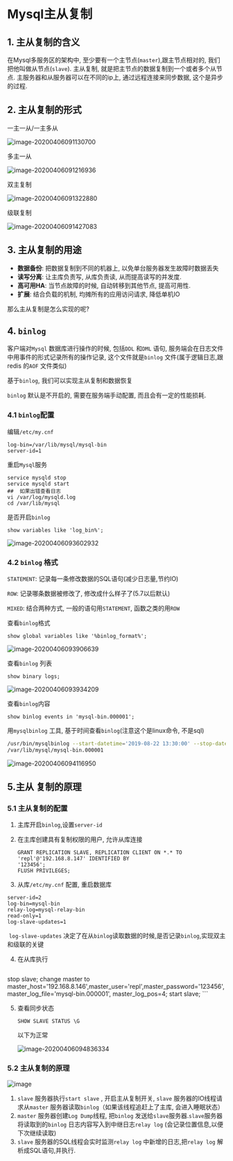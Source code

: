 #   Mysql主从复制

##  1. 主从复制的含义

在Mysql多服务区的架构中, 至少要有一个主节点(`master`),跟主节点相对的, 我们把他叫做从节点(`slave`). 主从复制, 就是把主节点的数据复制到一个或者多个从节点. 主服务器和从服务器可以在不同的ip上, 通过远程连接来同步数据, 这个是异步的过程. 

##  2. 主从复制的形式

一主一从/一主多从

![image-20200406091130700](http://files.luyanan.com//img/20200406091132.png)

多主一从

![image-20200406091216936](http://files.luyanan.com//img/20200406091218.png)

双主复制

![image-20200406091322880](http://files.luyanan.com//img/20200406091323.png)

级联复制

![image-20200406091427083](http://files.luyanan.com//img/20200406091428.png)



## 3. 主从复制的用途

- **数据备份**: 把数据复制到不同的机器上, 以免单台服务器发生故障时数据丢失
- **读写分离**: 让主库负责写, 从库负责读, 从而提高读写的并发度. 
- **高可用HA**: 当节点故障的时候, 自动转移到其他节点, 提高可用性. 
- **扩展**: 结合负载的机制, 均摊所有的应用访问请求, 降低单机IO

那么主从复制是怎么实现的呢? 

##  4. `binlog`

客户端对`Mysql` 数据库进行操作的时候, 包括`DDL` 和`DML` 语句, 服务端会在日志文件中用事件的形式记录所有的操作记录, 这个文件就是`binlog` 文件(属于逻辑日志,跟redis 的`AOF` 文件类似)

基于`binlog`, 我们可以实现主从复制和数据恢复

`binlog` 默认是不开启的, 需要在服务端手动配置, 而且会有一定的性能损耗. 



###  4.1 `binlog`配置

编辑`/etc/my.cnf`

```properties
log-bin=/var/lib/mysql/mysql-bin
server-id=1
```

重启`Mysql`服务

```basg
service mysqld stop
service mysqld start
##  如果出错查看日志
vi /var/log/mysqld.log
cd /var/lib/mysql
```

是否开启`binlog`

```mysql
show variables like 'log_bin%';
```

![image-20200406093602932](http://files.luyanan.com//img/20200406093604.png)



###  4.2 `binlog` 格式

`STATEMENT`:  记录每一条修改数据的SQL语句(减少日志量,节约IO)

`ROW`: 记录哪条数据被修改了, 修改成什么样子了(5.7以后默认)

`MIXED`: 结合两种方式, 一般的语句用`STATEMENT`, 函数之类的用`ROW`



查看`binlog`格式

```mysql
show global variables like '%binlog_format%';

```

![image-20200406093906639](http://files.luyanan.com//img/20200406093907.png)

查看`binlog` 列表

```mysql
show binary logs;
```

![image-20200406093934209](http://files.luyanan.com//img/20200406093935.png)

查看`binlog`内容

```mysql
show binlog events in 'mysql-bin.000001';
```

用`mysqlbinlog` 工具, 基于时间查看`binlog`(注意这个是linux命令, 不是sql)

```bash
/usr/bin/mysqlbinlog --start-datetime='2019-08-22 13:30:00' --stop-datetime='2019-08-22 14:01:01' -d gupao
/var/lib/mysql/mysql-bin.000001
```

![image-20200406094116950](http://files.luyanan.com//img/20200406094117.png)



##  5.主从 复制的原理

###   5.1 主从复制的配置

1. 主库开启`binlog`,设置`server-id`

2. 在主库创建具有复制权限的用户, 允许从库连接

    ```mysql
   GRANT REPLICATION SLAVE, REPLICATION CLIENT ON *.* TO 'repl'@'192.168.8.147' IDENTIFIED BY
   '123456';
   FLUSH PRIVILEGES;
    ```

   

3.  从库`/etc/my.cnf` 配置, 重启数据库

   ```properties
   server-id=2
   log-bin=mysql-bin
   relay-log=mysql-relay-bin
   read-only=1
   log-slave-updates=1
   ```

​      `log-slave-updates` 决定了在从`binlog`读取数据的时候,是否记录`binlog`,实现双主和级联的关键

4.  在从库执行

    ```mysql
   stop slave;
   change master to
   master_host='192.168.8.146',master_user='repl',master_password='123456',master_log_file='mysql-bin.000001', master_log_pos=4;
   start slave;
    ```

5. 查看同步状态

    ```mysql
   SHOW SLAVE STATUS \G
   
    ```

   以下为正常

   ![image-20200406094836334](http://files.luyanan.com//img/20200406094837.png)



###  5.2  主从复制的原理

![image](http://files.luyanan.com//img/20200406095608.png)

1. `slave`  服务器执行`start slave` , 开启主从复制开关, `slave` 服务器的IO线程请求从`master` 服务器读取`binlog`（如果该线程追赶上了主库, 会进入睡眠状态）
2. `master`  服务器创建`Log Dump`线程, 把`binlog` 发送给`slave`服务器.`slave`服务器将读取到的`binlog` 日志内容写入到中继日志`relay log` (会记录位置信息,以便下次继续读取)
3. `slave` 服务器的SQL线程会实时监测`relay log` 中新增的日志,把`relay log` 解析成SQL语句,并执行. 

